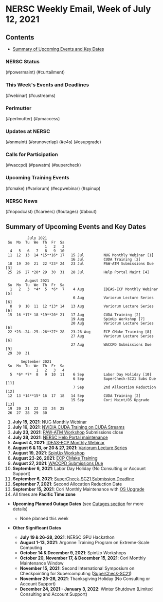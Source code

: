# NERSC Weekly Email, Week of July 12, 2021 <a name="top"></a> #

## Contents ## 

- [Summary of Upcoming Events and Key Dates](#dates)

### NERSC Status

(#powermaint)
(#curtailment)

### This Week's Events and Deadlines

(#webinar)
(#custreams)

### Perlmutter

(#perlmutter)
(#pmaccess)

### Updates at NERSC 

(#snmaint)
(#srunoverlap)
(#e4s)
(#osupgrade)

### Calls for Participation

(#waccpd)
(#pawatm)
(#supercheck)

### Upcoming Training Events 

(#cmake)
(#variorum)
(#ecpwebinar)
(#spinup)

### NERSC News 

(#nopodcast)
(#careers)
(#outages)
(#about)

## Summary of Upcoming Events and Key Dates <a name="dates"/></a> ##

              July 2021
     Su  Mo  Tu  We  Th  Fr  Sa
                      1   2   3
      4   5   6   7   8   9  10 
     11  12  13  14 *15**16* 17   15 Jul         NUG Monthly Webinar [1]
                                  16 Jul         CUDA Training [2]
     18  19  20  21  22 *23* 24   23 Jul         PAW-ATM Submissions Due [3]
     25  26  27 *28* 29  30  31   28 Jul         Help Portal Maint [4]

             August 2021
     Su  Mo  Tu  We  Th  Fr  Sa
      1   2   3  *4*  5  *6*  7    4 Aug         IDEAS-ECP Monthly Webinar [5]
                                   6 Aug         Variorum Lecture Series [6]
      8   9  10  11  12 *13* 14   13 Aug         Variorum Lecture Series [6]
     15  16 *17* 18 *19**20* 21   17 Aug         CUDA Training [2]
                                  19 Aug         SpinUp Workshop [7]
                                  20 Aug         Variorum Lecture Series [6]
     22 *23--24--25--26**27* 28   23-26 Aug      ECP CMake Training [8]
                                  27 Aug         Variorum Lecture Series [6]
                                  27 Aug         WACCPD Submissions Due [9]
     29  30  31

           September 2021
     Su  Mo  Tu  We  Th  Fr  Sa
                  1   2   3   4
      5  *6* *7*  8   9  10  11    6 Sep         Labor Day Holiday [10]
                                   6 Sep         SuperCheck-SC21 Subs Due [11]
                                   7 Sep         2nd Allocation Reduction [12]
     12  13 *14**15* 16  17  18   14 Sep         CUDA Training [2]
                                  15 Sep         Cori Maint/OS Upgrade [13]
     19  20  21  22  23  24  25
     26  27  28  29  30

1. **July 15, 2021**: [NUG Monthly Webinar](#webinar)
2. **July 16, 2021**: [NVIDIA CUDA Training on CUDA Streams](#custreams)
3. **July 23, 2021**: [PAW-ATM Workshop](#pawatm) Submissions close
4. **July 28, 2021**: [NERSC Help Portal maintenance](#snmaint)
5. **August 4, 2021**: [IDEAS-ECP Monthly Webinar](#ecpwebinar)
6. **August 6 & 13, or 20 & 27, 2021**: [Variorum Lecture Series](#variorum)
7. **August 19, 2021**: [SpinUp Workshop](#spinup)
8. **August 23-26, 2021**: [ECP CMake Training](#cmake)
9. **August 27, 2021**: [WACCPD Submissions Due](#waccpd)
10. **September 6, 2021**: Labor Day Holiday (No Consulting or Account Support)
11. **September 6, 2021**: [SuperCheck-SC21 Submission Deadline](#supercheck)
12. **September 7, 2021**: Second Allocation Reduction Date
13. **September 15, 2021**: Cori Monthly Maintenance with [OS Upgrade](#osupgrade) 
14. All times are **Pacific Time zone**

- **Upcoming Planned Outage Dates** (see [Outages section](#outages) for more 
details)
    - None planned this week

- **Other Significant Dates**
    - **July 19 & 26-28, 2021**: NERSC GPU Hackathon
    - **August 1-13, 2021**: Argonne Training Program on Extreme-Scale Computing
    - **October 14 & December 9, 2021**: SpinUp Workshops
    - **October 20, November 17, & December 15, 2021**: Cori Monthly Maintenance Window
    - **November 15, 2021**: Second International Symposium on Checkpointing for Supercomputing ([SuperCheck-SC21](https://supercheck.lbl.gov/supercheck-sc21))
    - **November 25-26, 2021**: Thanksgiving Holiday (No Consulting or Account Support)
    - **December 24, 2021 - January 3, 2022**: Winter Shutdown (Limited Consulting and Account Support)

